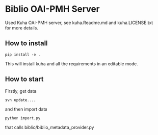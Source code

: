 # Biblio OAI-PMH Server

Used Kuha OAI-PMH server, see kuha.Readme.md and kuha.LICENSE.txt for more details.

## How to install
 ```
 pip install -e .
 ```
 This will install kuha and all the requirements in an editable mode.


## How to start

Firstly, get data
```
svn update....
```

and then import data

```
python import.py
```

that calls biblio/biblio_metadata_provider.py


